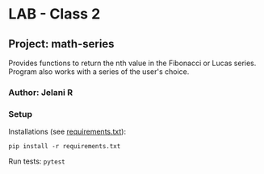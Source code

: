 # LAB - Class 2

## Project: math-series

Provides functions to return the nth value in the Fibonacci or Lucas series. Program also works with a series of the user's choice.

### Author: Jelani R

### Setup

Installations (see [requirements.txt](requirements.txt)):

    pip install -r requirements.txt

Run tests: `pytest`
